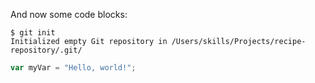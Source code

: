 And now some code blocks:

```
$ git init
Initialized empty Git repository in /Users/skills/Projects/recipe-repository/.git/
```
``` javascript
var myVar = "Hello, world!";
```
